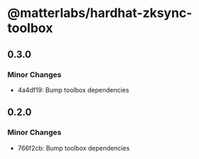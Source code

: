 # @matterlabs/hardhat-zksync-toolbox

## 0.3.0

### Minor Changes

- 4a4df19: Bump toolbox dependencies

## 0.2.0

### Minor Changes

- 766f2cb: Bump toolbox dependencies
